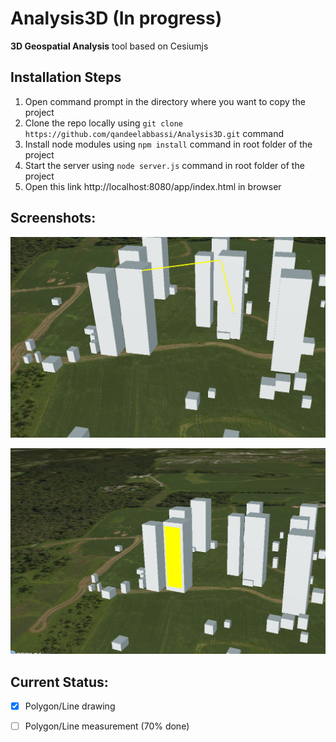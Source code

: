 # Analysis3D (In progress)
**3D Geospatial Analysis** tool based on Cesiumjs

## Installation Steps
1. Open command prompt in the directory where you want to copy the project
2. Clone the repo locally using `git clone https://github.com/qandeelabbassi/Analysis3D.git` command
3. Install node modules using `npm install` command in root folder of the project
4. Start the server using `node server.js` command in root folder of the project
5. Open this link http://localhost:8080/app/index.html in browser

## Screenshots:

![line drawing](https://github.com/qandeelabbassi/Analysis3D/blob/master/screenshots/line-drawing.PNG "Line drawing")

![polygon drawing](https://github.com/qandeelabbassi/Analysis3D/blob/master/screenshots/polygon-drawing.PNG "Polygon drawing")

## Current Status:
* [x] Polygon/Line drawing
* [ ] Polygon/Line measurement (70% done)

